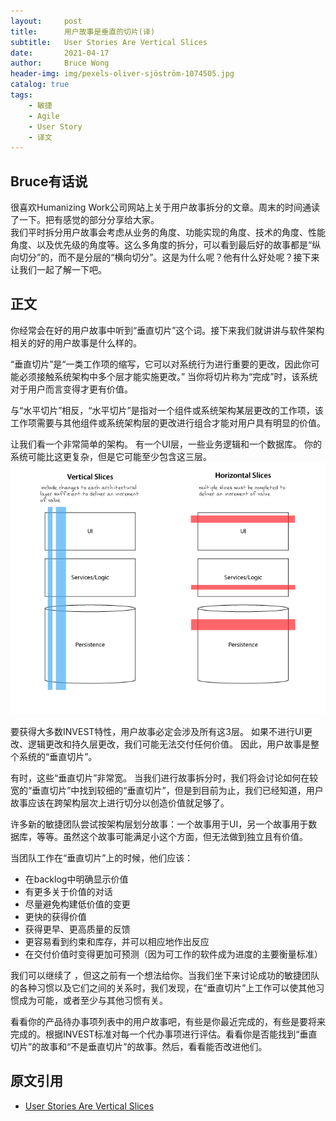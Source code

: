 ```yaml
---
layout:     post
title:      用户故事是垂直的切片(译)
subtitle:   User Stories Are Vertical Slices
date:       2021-04-17
author:     Bruce Wong
header-img: img/pexels-oliver-sjöström-1074505.jpg   
catalog: true
tags:
    - 敏捷
    - Agile
    - User Story
    - 译文
---
```


##  Bruce有话说   
很喜欢Humanizing Work公司网站上关于用户故事拆分的文章。周末的时间通读了一下。把有感觉的部分分享给大家。  
我们平时拆分用户故事会考虑从业务的角度、功能实现的角度、技术的角度、性能角度、以及优先级的角度等。这么多角度的拆分，可以看到最后好的故事都是“纵向切分”的，而不是分层的“横向切分”。这是为什么呢？他有什么好处呢？接下来让我们一起了解一下吧。  

## 正文   

你经常会在好的用户故事中听到“垂直切片”这个词。接下来我们就讲讲与软件架构相关的好的用户故事是什么样的。  

“垂直切片”是“一类工作项的缩写，它可以对系统行为进行重要的更改，因此你可能必须接触系统架构中多个层才能实施更改。” 当你将切片称为“完成”时，该系统对于用户而言变得才更有价值。   

与“水平切片”相反，“水平切片”是指对一个组件或系统架构某层更改的工作项，该工作项需要与其他组件或系统架构层的更改进行组合才能对用户具有明显的价值。   

让我们看一个非常简单的架构。 有一个UI层，一些业务逻辑和一个数据库。 你的系统可能比这更复杂，但是它可能至少包含这三层。   
![vertical-vs-horizontal-slices](/img/scrum/vertical-vs-horizontal-slices.png)   

要获得大多数INVEST特性，用户故事必定会涉及所有这3层。 如果不进行UI更改、逻辑更改和持久层更改，我们可能无法交付任何价值。 因此，用户故事是整个系统的“垂直切片”。   

有时，这些“垂直切片”非常宽。 当我们进行故事拆分时，我们将会讨论如何在较宽的“垂直切片”中找到较细的“垂直切片”，但是到目前为止，我们已经知道，用户故事应该在跨架构层次上进行切分以创造价值就足够了。   

许多新的敏捷团队尝试按架构层划分故事：一个故事用于UI，另一个故事用于数据库，等等。虽然这个故事可能满足小这个方面，但无法做到独立且有价值。  

当团队工作在“垂直切片”上的时候，他们应该：
+ 在backlog中明确显示价值  
+ 有更多关于价值的对话  
+ 尽量避免构建低价值的变更  
+ 更快的获得价值  
+ 获得更早、更高质量的反馈  
+ 更容易看到约束和库存，并可以相应地作出反应  
+ 在交付价值时变得更加可预测（因为可工作的软件成为进度的主要衡量标准） 

我们可以继续了 ，但这之前有一个想法给你。当我们坐下来讨论成功的敏捷团队的各种习惯以及它们之间的关系时，我们发现，在“垂直切片”上工作可以使其他习惯成为可能，或者至少与其他习惯有关。  

看看你的产品待办事项列表中的用户故事吧，有些是你最近完成的，有些是要将来完成的。根据INVEST标准对每一个代办事项进行评估。看看你是否能找到“垂直切片”的故事和“不是垂直切片”的故事。然后，看看能否改进他们。  

## 原文引用
- [User Stories Are Vertical Slices](https://www.humanizingwork.com/the-humanizing-work-guide-to-splitting-user-stories/#vertical-slices)
